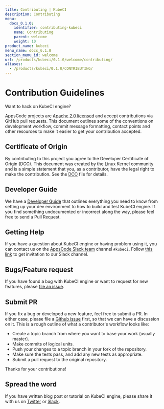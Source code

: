 ```yaml
---
title: Contributing | KubeCI
description: Contributing
menu:
  docs_0.1.0:
    identifier: contributing-kubeci
    name: Contributing
    parent: welcome
    weight: 10
product_name: kubeci
menu_name: docs_0.1.0
section_menu_id: welcome
url: /products/kubeci/0.1.0/welcome/contributing/
aliases:
  - /products/kubeci/0.1.0/CONTRIBUTING/
---
```


# Contribution Guidelines
Want to hack on KubeCI engine?

AppsCode projects are [Apache 2.0 licensed](https://github.com/kube-ci/engine/blob/master/LICENSE) and accept contributions via
GitHub pull requests.  This document outlines some of the conventions on
development workflow, commit message formatting, contact points and other
resources to make it easier to get your contribution accepted.

## Certificate of Origin

By contributing to this project you agree to the Developer Certificate of
Origin (DCO). This document was created by the Linux Kernel community and is a
simple statement that you, as a contributor, have the legal right to make the
contribution. See the [DCO](https://github.com/kube-ci/engine/blob/master/DCO) file for details.

## Developer Guide

We have a [Developer Guide](/docs/setup/developer-guide/overview.md) that outlines everything you need to know from setting up your
dev environment to how to build and test KubeCI engine. If you find something undocumented or incorrect along the way,
please feel free to send a Pull Request.

## Getting Help

If you have a question about KubeCI engine or having problem using it, you can contact us on the [AppsCode Slack team](https://appscode.slack.com/messages/C8NCX6N23/details/) channel `#kubeci`. Follow [this link](https://slack.appscode.com) to get invitation to our Slack channel.

## Bugs/Feature request

If you have found a bug with KubeCI engine or want to request for new features, please [file an issue](https://github.com/kube-ci/project/issues/new).

## Submit PR

If you fix a bug or developed a new feature, feel free to submit a PR. In either case, please file a [Github issue](https://github.com/kube-ci/project/issues/new) first, so that we can have a discussion on it. This is a rough outline of what a contributor's workflow looks like:

- Create a topic branch from where you want to base your work (usually master).
- Make commits of logical units.
- Push your changes to a topic branch in your fork of the repository.
- Make sure the tests pass, and add any new tests as appropriate.
- Submit a pull request to the original repository.

Thanks for your contributions!

## Spread the word

If you have written blog post or tutorial on KubeCI engine, please share it with us on [Twitter](https://twitter.com/AppsCodeHQ) or [Slack](https://slack.appscode.com).
